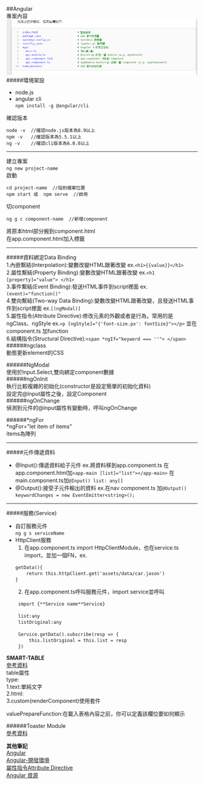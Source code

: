 ##Angular   
專案內容     
![專案內容](\images\angular.PNG)  
#####環境架設  
* node.js  
* angular cli  
```npm install -g @angular/cli```   

確認版本   
```
node -v  //確認node.js版本為8.9以上  
npm -v   //確認版本為5.5.1以上
ng -v    //確認cli版本為6.0.0以上
```
----
建立專案   
```ng new project-name```  
啟動   
```
cd project-name  //指到檔案位置
npm start 或  npm serve  //啟用  
```
切component  
``` 
ng g c component-name  //新增component  
```  

將原本html部分搬到component.html  
在app.component.html加入標籤  

----  
#####資料綁定Data Binding   
1.內嵌繫結(Interpolation):變數改變HTML跟著改變 ex.```<h1>{{value}}</h1>```   
2.屬性繫結(Property Binding):變數改變HTML跟著改變 ex.```<h1 [preperty]="value"> </h1>```  
3.事件繫結(Event Binding):發送HTML事件到script裡面  ex.```(event)="function()"```  
4.雙向繫結(Two-way Data Binding):變數改變HTML跟著改變，且發送HTML事件到script裡面 ex.```[(ngModal)]  ```  
5.屬性指令(Attribute Directive):修改元素的外觀或者是行為，常用的是ngClass、ngStyle ex.```<p [ngStyle]="{'font-size.px': fontSize}"></p>``` 並在component.ts 加function    
6.結構指令(Structural Directive):```<span *ngIf="keyword === ''"> </span>```  
######ngclass   
動態更新element的CSS   

######NgModal   
使用於Input.Select,雙向綁定component數據   
######ngOnInit   
執行比較複雜的初始化(constructor是設定簡單的初始化資料)    
設定完@Input屬性之後，設定Component   
######ngOnChange   
偵測到元件的@Input屬性有變動時，呼叫ngOnChange    

######*ngFor   
*ngFor="let item of items"   
items為陣列

---   
#####元件傳遞資料   
* @Input():傳遞資料給子元件 ex.將資料移到app.component.ts 在app.component.html加```<app-main [list]="list"></app-main>``` 在main.component.ts加```@Input() list: any[]```    
* @Output():接受子元件輸出的資料 ex.在nav component.ts 加```@Output() keywordChanges = new EventEmitter<string>();```  

---
#####服務(Service)   
* 自訂服務元件  
  ```ng g s serviceName```  
* HttpClient服務  
  1. 在app.component.ts import HttpClientModule，也在service.ts import，並加一個FN，ex.  
  ```
  getData(){
      return this.httpClient.get('assets/data/car.jason')
  }  
  ```  
  2. 在app.component.ts呼叫服務元件，import service並呼叫  
  ```
   import {**Service name**Service}

   list:any
   listOriginal:any

   Service.getData().subscribe(resp => {
       this.listOriginal = this.list = resp
   })
  ```



**SMART-TABLE**   
[參考資料](https://akveo.github.io/ng2-smart-table/#/documentation)   
table屬性   
type:   
1.text:單純文字   
2.html:   
3.custom(renderComponent)使用套件   

valuePrepareFunction:在載入表格內容之前，你可以定義該欄位要如何顯示   

######Toaster Module   
[參考資料](https://github.com/PointInside/ng2-toastr)   

**其他筆記**   
[Angular](https://gist.github.com/doggy8088/91e5b6773715c15e5df50792678cac2a)  
[Angular-開發環境](https://gist.github.com/wellwind/5190fd34bf67c3fb9736a70c0af57ebd)  
[屬性指令Attribute Directive](https://dotblogs.com.tw/h20/2018/05/08/182057)  
[Angular 資源](https://angular.io/resources/)